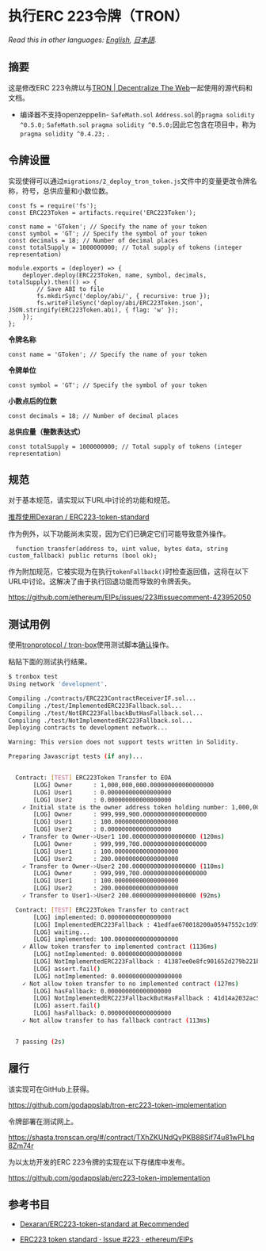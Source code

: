 # 执行ERC 223令牌（TRON）

*Read this in other languages: [English](README.en.md), [日本語](README.ja.md).*

## 摘要

这是修改ERC 223令牌以与[TRON | Decentralize The Web](https://tron.network/)一起使用的源代码和文档。

- 编译器不支持openzeppelin- `SafeMath.sol` `Address.sol`的`pragma solidity ^0.5.0;` `SafeMath.sol` `pragma solidity ^0.5.0;`因此它包含在项目中，称为`pragma solidity ^0.4.23;` .

## 令牌设置

实现使得可以通过`migrations/2_deploy_tron_token.js`文件中的变量更改令牌名称，符号，总供应量和小数位数。

```es6
const fs = require('fs');
const ERC223Token = artifacts.require('ERC223Token');

const name = 'GToken'; // Specify the name of your token
const symbol = 'GT'; // Specify the symbol of your token
const decimals = 18; // Number of decimal places
const totalSupply = 1000000000; // Total supply of tokens (integer representation)

module.exports = (deployer) => {
    deployer.deploy(ERC223Token, name, symbol, decimals, totalSupply).then(() => {
        // Save ABI to file
        fs.mkdirSync('deploy/abi/', { recursive: true });
        fs.writeFileSync('deploy/abi/ERC223Token.json', JSON.stringify(ERC223Token.abi), { flag: 'w' });
    });
};
```

**令牌名称**

```es6
const name = 'GToken'; // Specify the name of your token
```

**令牌单位**

```es6
const symbol = 'GT'; // Specify the symbol of your token
```

**小数点后的位数**

```es6
const decimals = 18; // Number of decimal places
```

**总供应量（整数表达式）**

```es6
const totalSupply = 1000000000; // Total supply of tokens (integer representation)
```

## 规范

对于基本规范，请实现以下URL中讨论的功能和规范。

[推荐使用Dexaran / ERC223-token-standard](https://github.com/Dexaran/ERC223-token-standard/tree/Recommended)

作为例外，以下功能尚未实现，因为它们已确定它们可能导致意外操作。

```solidity
  function transfer(address to, uint value, bytes data, string custom_fallback) public returns (bool ok);
```

作为附加规范，它被实现为在执行`tokenFallback()`时检查返回值，这将在以下URL中讨论。这解决了由于执行回退功能而导致的令牌丢失。

https://github.com/ethereum/EIPs/issues/223#issuecomment-423952050

## 测试用例

使用[tronprotocol / tron-box](https://github.com/tronprotocol/tron-box)使用测试脚本[确认](https://github.com/tronprotocol/tron-box)操作。

粘贴下面的测试执行结果。

```bash
$ tronbox test
Using network 'development'.

Compiling ./contracts/ERC223ContractReceiverIF.sol...
Compiling ./test/ImplementedERC223Fallback.sol...
Compiling ./test/NotERC223FallbackButHasFallback.sol...
Compiling ./test/NotImplementedERC223Fallback.sol...
Deploying contracts to development network...

Warning: This version does not support tests written in Solidity.

Preparing Javascript tests (if any)...


  Contract: [TEST] ERC223Token Transfer to EOA
       [LOG] Owner      : 1,000,000,000.000000000000000000
       [LOG] User1      : 0.000000000000000000
       [LOG] User2      : 0.000000000000000000
    ✓ Initial state is the owner address token holding number: 1,000,000,000.000000000000000000 (63ms)
       [LOG] Owner      : 999,999,900.000000000000000000
       [LOG] User1      : 100.000000000000000000
       [LOG] User2      : 0.000000000000000000
    ✓ Transfer to Owner->User1 100.000000000000000000 (120ms)
       [LOG] Owner      : 999,999,700.000000000000000000
       [LOG] User1      : 100.000000000000000000
       [LOG] User2      : 200.000000000000000000
    ✓ Transfer to Owner->User2 200.000000000000000000 (110ms)
       [LOG] Owner      : 999,999,700.000000000000000000
       [LOG] User1      : 100.000000000000000000
       [LOG] User2      : 200.000000000000000000
    ✓ Transfer to User1->User2 200.000000000000000000 (92ms)

  Contract: [TEST] ERC223Token Transfer to contract
       [LOG] implemented: 0.000000000000000000
       [LOG] ImplementedERC223Fallback : 41edfae670018200a05947552c1d972baad90a1752
       [LOG] waiting...
       [LOG] implemented: 100.000000000000000000
    ✓ Allow token transfer to implemented contract (1136ms)
       [LOG] notImplemented: 0.000000000000000000
       [LOG] NotImplementedERC223Fallback : 41387ee0e8fc901652d279b221b941291da8a83d80
       [LOG] assert.fail()
       [LOG] notImplemented: 0.000000000000000000
    ✓ Not allow token transfer to no implemented contract (127ms)
       [LOG] hasFallback: 0.000000000000000000
       [LOG] NotImplementedERC223FallbackButHasFallback : 41d14a2032ac5642f3d4adab6f8a5152c5696ff26f
       [LOG] assert.fail()
       [LOG] hasFallback: 0.000000000000000000
    ✓ Not allow transfer to has fallback contract (113ms)


  7 passing (2s)

```

## 履行

该实现可在GitHub上获得。

https://github.com/godappslab/tron-erc223-token-implementation

令牌部署在测试网上。

https://shasta.tronscan.org/#/contract/TXhZKUNdQyPKB88Sif74u81wPLhq8Zm74r

为以太坊开发的ERC 223令牌的实现在以下存储库中发布。

https://github.com/godappslab/erc223-token-implementation

## 参考书目

- [Dexaran/ERC223-token-standard at Recommended](https://github.com/Dexaran/ERC223-token-standard/tree/Recommended)

- [ERC223 token standard · Issue #223 · ethereum/EIPs](https://github.com/ethereum/EIPs/issues/223)
